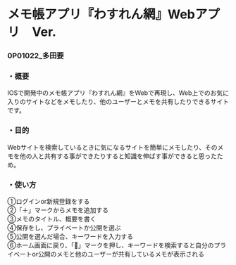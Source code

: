 <h1>メモ帳アプリ『わすれん網』Webアプリ　Ver.<br></h1>

<h3>0P01022_多田要<br></h3>

<h3>・概要<br></h3>
IOSで開発中のメモ帳アプリ『わすれん網』をWebで再現し、Web上でのお気に入りのサイトなどをメモしたり、他のユーザーとメモを共有したりできるサイトです。<br>

<h3>・目的<br></h3>
Webサイトを検索しているときに気になるサイトを簡単にメモしたり、そのメモを他の人と共有する事ができたりすると知識を伸ばす事ができると思ったため。<br>

<h3>・使い方<br></h3>
①ログインor新規登録をする<br>
②「＋」マークからメモを追加する<br>
③メモのタイトル、概要を書く<br>
④保存をし、プライベートか公開を選ぶ<br>
⑤公開を選んだ場合、キーワードを入力する<br>
⑥ホーム画面に戻り、「🔎」マークを押し、キーワードを検索すると自分のプライベートor公開のメモと他のユーザーが共有しているメモが表示される<br>
